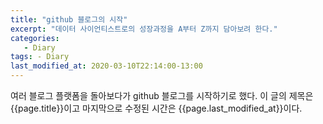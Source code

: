 ```yaml
---
title: "github 블로그의 시작"
excerpt: "데이터 사이언티스트로의 성장과정을 A부터 Z까지 담아보려 한다."
categories:
   - Diary
tags: - Diary
last_modified_at: 2020-03-10T22:14:00-13:00
---
```


여러 블로그 플랫폼을 돌아보다가 github 블로그를 시작하기로 했다.
이 글의 제목은 {{page.title}}이고
마지막으로 수정된 시간은 {{page.last_modified_at}}이다.
